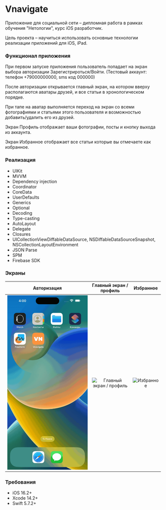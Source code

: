 # Vnavigate

Приложение для социальной сети – дипломная работа в рамках обучения "Нетологии", курс iOS разработчик. 

Цель проекта – научиться использовать основные технологии реализации приложений для iOS, iPad.

### Функционал приложения

При первом запуске приложения пользователь попадает на экран выбора авторизации Зарегистрироться/Войти. (Тестовый аккаунт: телефон +79000000000, sms код 000000)

После авторизации открывается главный экран, на котором вверху располагаются аватары друзей, и все статьи в хронологическом порядке.

При тапе на аватар выполняется переход на экран со всеми фотографиями и статьями этого пользователя и возможностью добавить/удалить его из друзей.

Экран Профиль отображает ваши фотографии, посты и кнопку выхода из аккаунта.

Экран Избранное отображает все статьи которые вы отмечаете как избранное.

### Реализация

- UIKit
- MVVM
- Dependency injection
- Coordinator
- CoreData
- UserDefaults
- Generics
- Optional
- Decoding
- Type-casting
- AutoLayout
- Delegate
- Closures
- UICollectionViewDiffableDataSource, NSDiffableDataSourceSnapshot, NSCollectionLayoutEnvironment
- JSON Parse
- SPM
- Firebase SDK

### Экраны

|               Авторизация               |          Главный экран / профиль          |                   Избранное                   |
| :-------------------------------------: | :---------------------------------------: | :-------------------------------------------: |
| ![Авторизация](https://github.com/skvorzof/Vnavigate/blob/main/READMEAssets/start.gif?raw=true)| ![Главный экран / профиль](https://github.com/skvorzof/Vnavigate/blob/main/READMEAssets/friend.gif?raw=true) | ![Избранное](https://github.com/skvorzof/Vnavigate/blob/main/READMEAssets/favorite.gif?raw=true) |

### Требования

- iOS 16.2+
- Xcode 14.2+
- Swift 5.7.2+

